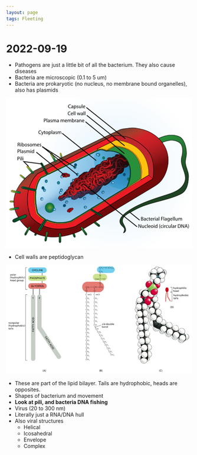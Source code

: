 ```yaml
---
layout: page
tags: Fleeting 
---
```


# 2022-09-19

- Pathogens are just a little bit of all the bacterium. They also cause diseases
- Bacteria are microscopic (0.1 to 5 um)
- Bacteria are prokaryotic (no nucleus, no membrane bound organelles), also has plasmids

![](../../assets/Bacteria%20Anatomy.png)

- Cell walls are peptidoglycan

![](../../assets/Phosopholipids.png)

- These are part of the lipid bilayer. Tails are hydrophobic, heads are opposites.
- Shapes of bacterium and movement
- **Look at pili, and bacteria DNA fishing**
- Virus (20 to 300 nm)
- Literally just a RNA/DNA hull
- Also viral structures
	- Helical
	- Icosahedral
	- Envelope
	- Complex